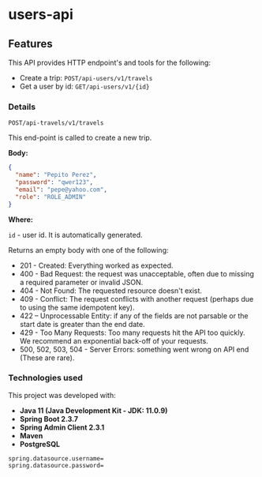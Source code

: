 # users-api

## Features

This API provides HTTP endpoint's and tools for the following:

* Create a trip: `POST/api-users/v1/travels`
* Get a user by id: `GET/api-users/v1/{id}`

### Details

`POST/api-travels/v1/travels`

This end-point is called to create a new trip.

**Body:**

```json
{
  "name": "Pepito Perez",
  "password": "qwer123",
  "email": "pepe@yahoo.com",
  "role": "ROLE_ADMIN"
}
```

**Where:**

`id` - user id. It is automatically generated.


Returns an empty body with one of the following:

* 201 - Created: Everything worked as expected.
* 400 - Bad Request: the request was unacceptable, often due to missing a required parameter or invalid JSON.
* 404 - Not Found: The requested resource doesn't exist.
* 409 - Conflict: The request conflicts with another request (perhaps due to using the same idempotent key).
* 422 – Unprocessable Entity: if any of the fields are not parsable or the start date is greater than the end date.
* 429 - Too Many Requests: Too many requests hit the API too quickly. We recommend an exponential back-off of your requests.
* 500, 502, 503, 504 - Server Errors: something went wrong on API end (These are rare).


### Technologies used

This project was developed with:

* **Java 11 (Java Development Kit - JDK: 11.0.9)**
* **Spring Boot 2.3.7**
* **Spring Admin Client 2.3.1**
* **Maven**
* **PostgreSQL**


```properties
spring.datasource.username=
spring.datasource.password=
```

